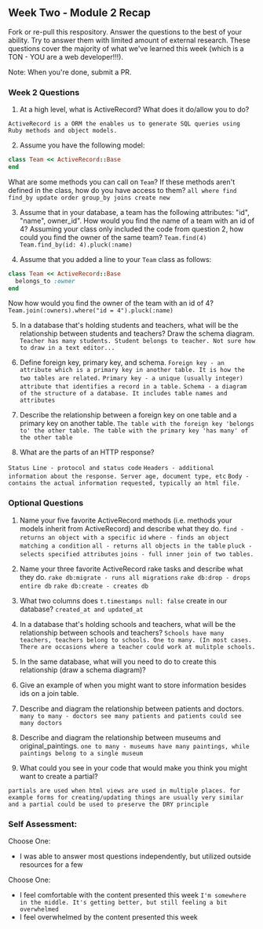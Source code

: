## Week Two - Module 2 Recap

Fork or re-pull this respository. Answer the questions to the best of your ability. Try to answer them with limited amount of external research. These questions cover the majority of what we've learned this week (which is a TON - YOU are a web developer!!!).

Note: When you're done, submit a PR.


### Week 2 Questions

1. At a high level, what is ActiveRecord? What does it do/allow you to do?
  
  `ActiveRecord is a ORM the enables us to generate SQL queries using Ruby methods and object models.`

2. Assume you have the following model:

```ruby
class Team << ActiveRecord::Base
end
```

What are some methods you can call on `Team`? If these methods aren't defined in the class, how do you have access to them?
    `all
    where
    find
    find_by
    update
    order
    group_by
    joins
    create
    new`

3. Assume that in your database, a team has the following attributes: "id", "name", owner_id". How would you find the name of a team with an id of 4? Assuming your class only included the code from question 2, how could you find the owner of the same team?
    `Team.find(4)
    Team.find_by(id: 4).pluck(:name)`

4. Assume that you added a line to your `Team` class as follows:

```ruby
class Team << ActiveRecord::Base
  belongs_to :owner
end
```

Now how would you find the owner of the team with an id of 4?
  `Team.join(:owners).where("id = 4").pluck(:name)`

5. In a database that's holding students and teachers, what will be the relationship between students and teachers? Draw the schema diagram.
  `Teacher has many students. Student belongs to teacher. Not sure how to draw in a text editor...`

6. Define foreign key, primary key, and schema.
  `Foreign key - an attribute which is a primary key in another table. It is how the two tables are related.`
  `Primary key - a unique (usually integer) attribute that identifies a record in a table.`
  `Schema - a diagram of the structure of a database. It includes table names and attributes`
  
7. Describe the relationship between a foreign key on one table and a primary key on another table.
  `The table with the foreign key 'belongs to' the other table. The table with the primary key 'has many' of the other table`
  
8. What are the parts of an HTTP response?

  `Status Line - protocol and status code`
  `Headers - additional information about the response. Server age, document type, etc`
  `Body - contains the actual information requested, typically an html file.`
  


### Optional Questions

1. Name your five favorite ActiveRecord methods (i.e. methods your models inherit from ActiveRecord) and describe what they do.
  `find - returns an object with a specific id`
  `where - finds an object matching a condition`
  `all - returns all objects in the table`
  `pluck - selects specified attributes`
  `joins - full inner join of two tables.`
  
2. Name your three favorite ActiveRecord rake tasks and describe what they do.
  `rake db:migrate - runs all migrations`
  `rake db:drop - drops entire db`
  `rake db:create - creates db`
  
3. What two columns does `t.timestamps null: false` create in our database?
  `created_at and updated_at`
  
4. In a database that's holding schools and teachers, what will be the relationship between schools and teachers?
  `Schools have many teachers, teachers belong to schools. One to many. (In most cases. There are occasions where a teacher could work at mulitple schools.`
  
5. In the same database, what will you need to do to create this relationship (draw a schema diagram)?

  
6. Give an example of when you might want to store information besides ids on a join table.

  
7. Describe and diagram the relationship between patients and doctors.
  `many to many - doctors see many patients and patients could see many doctors`
  
8. Describe and diagram the relationship between museums and original_paintings.
  `one to many - museums have many paintings, while paintings belong to a single museum`
  
9. What could you see in your code that would make you think you might want to create a partial?

  `partials are used when html views are used in multiple places. for example forms for creating/updating things are usually very similar and a partial could be used to preserve the DRY principle`

### Self Assessment:
Choose One:

* I was able to answer most questions independently, but utilized outside resources for a few


Choose One:

* I feel comfortable with the content presented this week
  `I'm somewhere in the middle. It's getting better, but still feeling a bit overwhelmed`
* I feel overwhelmed by the content presented this week

